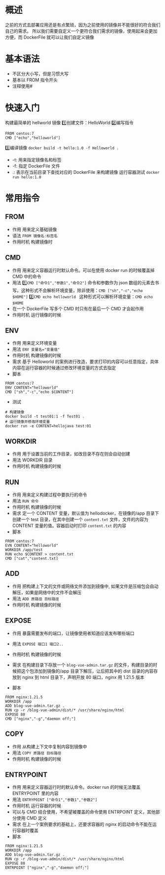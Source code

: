 # 概述
之前的方式去部署应用还是有点繁琐，因为之前使用的镜像并不能很好的符合我们自己的需求。
所以我们需要自定义一个更符合我们需求的镜像，使用起来会更加方便，而 DockerFile 就可以让我们自定义镜像
# 基本语法
- 不区分大小写，但是习惯大写
- 基本以 FROM 指令开头
- 注释使用#
# 快速入门
构建最简单的 hellworld 镜像
1️⃣创建文件：HelloWorld
2️⃣编写指令
```shell
FROM centos:7
CMD ["echo","helloworld"]
```
3️⃣编译镜像
`docker build -t hello:1.0 -f Helloworld . `
- -t: 用来指定镜像名和标签
- -f: 指定 DockerFile 文件
- .: 表示在当前目录下查找对应的 DockerFile 来构建镜像
运行容器测试
`docker run hello:1.0`
# 常用指令
## FROM
- 作用
用来定义基础镜像 
- 语法
`FROM 镜像名:标签名`
- 作用时机
构建镜像时
## CMD
- 作用
用来定义容器运行时默认命令。可以在使用 docker run 的时候覆盖掉 CMD 中的命令
- 用法
1️⃣`CMD ["命令1","参数1","命令2"]`
命令和参数作为 json 数组的元素去书写。这种形式不会解析环境变量，除非使用：`CMD ["sh","-c","echo $HOME"]`
2️⃣`CMD echo helloworld `
这种形式可以解析环境变量：`CMD echo $HOME`
- 在一个 DockerFile 写多个 CMD 时只有在最后一个 CMD 才会起作用
- 作用时机
运行镜像的时候
## ENV
- 作用
用来定义环境变量
- 用法
`ENV 变量名="变量值"`
- 作用时机
构建镜像的时候
- 需求
基于 Helloworld 的案例进行改造，要求打印的内容可以任意指定，具体内容在运行容器的时候通过修改环境变量的方式去指定
- 脚本
```shell
FROM centos:7
ENV CONTENT="helloworld"
CMD ["sh","-c","echo $CONTENT"]
```
- 测试
```shell
# 构建镜像
docker build -t test01:1 -f Test01 .
# 运行镜像并修改环境变量
docker run -e CONTENT=hellojava test:01
```
## WORKDIR
- 作用
用于设置当前的工作目录，如改目录不存在则会自动创建
- 用法
WORKDIR 目录
- 作用时机
构建镜像的时候
## RUN
- 作用
用来定义构建过程中要执行的命令
- 用法
`RUN 命令`
- 作用时机
构建镜像的时候
- 需求
定一个 CONTENT 变量，默认值为 hellodocker，在镜像的/app 目录下创建一个 test 目录，在其中创建一个 `content.txt` 文件，文件的内容为 CONTENT 变量的值。容器启动时打印 `content.txt` 的内容
- 脚本
```shell
FROM centos:7
EVN CONTENT="helloworld"
WORKDIR /app/test
RUN echo $CONTENT > content.txt 
CMD ["cat","content.txt]
```
## ADD
- 作用
把构建上下文的文件或网络文件添加到镜像中, 如果文件是压缩包会自动解压，如果是网络中的文件不会解压
- 用法
`ADD 原路径 目标路径`
- 作用时机
构建镜像的时候 
## EXPOSE
- 作用
暴露需要发布的端口，让镜像使用者知道应该发布哪些端口
- 用法
`EXPOSE 端口1 端口2..`
- 作用时机
构建镜像的时候 

- 需求
在构建目录下存放一个 `blog-vue-admin.tar.gz` 的文件，构建目录的时候把这个包添加到镜像的/app 目录下解压，让后把其中的 dist 目录的内容存放到 nginx 到 html 目录下，声明开放 80 端口，nginx 用 1.21.5 版本
- 脚本
```shell
FROM nginx:1.21.5
WORKDIR /app
ADD blog-vue-admin.tar.gz .
RUN cp -r /blog-vue-admin/dist/* /usr/share/nginx/html
EXPOSE 80
CMD ["nginx","-g","daemon off;"]
```
## COPY
- 作用
从构建上下文中复制内容到镜像中
- 用法
`COPY 原路径 目标路径`
- 作用时机
构建镜像的时候 
## ENTRYPOINT
- 作用
用来定义容器运行时的默认命令。docker run 的时候无法覆盖 ENTRYPOINT 里的内容
- 用法
`ENTRYPOINT ["命令1","参数1","参数2"]`
- 作用时机
运行容器的时候
- 可以与 CMD 结合使用，不希望被覆盖的命令使用 ENTRPOINT 定义，其他部分使用 CMD 定义
- 需求
在上一个案例要求的基础上，还要求容器的 nginx 的启动命令不能在运行容器时覆盖
- 脚本
```shell
FROM nginx:1.21.5
WORKDIR /app
ADD blog-vue-admin.tar.gz .
RUN cp -r /blog-vue-admin/dist/* /usr/share/nginx/html
EXPOSE 80
ENTRPOINT ["nginx","-g","daemon off;"]
```